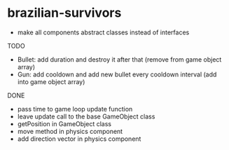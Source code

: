 # brazilian-survivors

- make all components abstract classes instead of interfaces

TODO

- Bullet: add duration and destroy it after that (remove from game object array)
- Gun: add cooldown and add new bullet every cooldown interval (add into game object array)

DONE
- pass time to game loop update function
- leave update call to the base GameObject class
- getPosition in GameObject class
- move method in physics component
- add direction vector in physics component